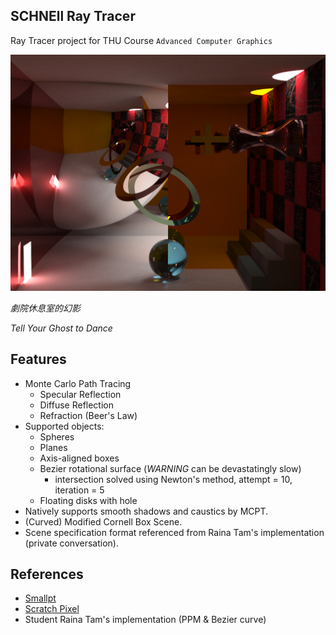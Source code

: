 SCHNEll Ray Tracer
------------------
Ray Tracer project for THU Course `Advanced Computer Graphics`

![Tell Your Ghost to Dance](result/pic_ser.png)

<p align="justify"><i>劇院休息室的幻影</i>

<i>Tell Your Ghost to Dance</i></p>

## Features
- Monte Carlo Path Tracing
    - Specular Reflection
    - Diffuse Reflection
    - Refraction (Beer's Law)
- Supported objects:
    - Spheres
    - Planes
    - Axis-aligned boxes
    - Bezier rotational surface (*WARNING* can be devastatingly slow)
        - intersection solved using Newton's method, attempt = 10, iteration = 5
    - Floating disks with hole
- Natively supports smooth shadows and caustics by MCPT.
- (Curved) Modified Cornell Box Scene.
- Scene specification format referenced from Raina Tam's implementation (private conversation).

## References
- [Smallpt](http://www.kevinbeason.com/smallpt/)
- [Scratch Pixel](https://www.scratchapixel.com/)
- Student Raina Tam's implementation (PPM & Bezier curve)